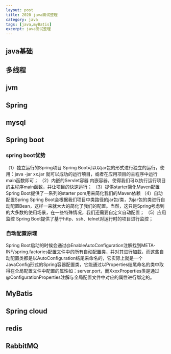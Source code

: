 ```yaml
---
layout: post
title: 2020 java面试整理
category: java
tags: [java,myBatis]
excerpt: java面试整理
---
```


## java基础


## 多线程


## jvm


## Spring


## mysql


## Spring boot

### spring boot优势
（1）独立运行的Spring项目
Spring Boot可以以jar包的形式进行独立的运行，使用：java -jar xx.jar 就可以成功的运行项目，或者在应用项目的主程序中运行main函数即可；
（2）内嵌的Servlet容器
内嵌容器，使得我们可以执行运行项目的主程序main函数，并让项目的快速运行；
（3）提供starter简化Maven配置
Spring Boot提供了一系列的starter pom用来简化我们的Maven依赖
（4）自动配置Spring
Spring Boot会根据我们项目中类路径的jar包/类，为jar包的类进行自动配置Bean，这样一来就大大的简化了我们的配置。当然，这只是Spring考虑到的大多数的使用场景，在一些特殊情况，我们还需要自定义自动配置；
（5）应用监控
Spring Boot提供了基于http、ssh、telnet对运行时的项目进行监控；

### 自动配置原理
Spring Boot启动的时候会通过@EnableAutoConfiguration注解找到META-INF/spring.factories配置文件中的所有自动配置类，并对其进行加载，而这些自动配置类都是以AutoConfiguration结尾来命名的，它实际上就是一个JavaConfig形式的Spring容器配置类，它能通过以Properties结尾命名的类中取得在全局配置文件中配置的属性如：server.port，而XxxxProperties类是通过@ConfigurationProperties注解与全局配置文件中对应的属性进行绑定的。

## MyBatis


## Spring cloud


## redis


## RabbitMQ

